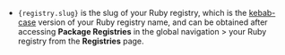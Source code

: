 - `{registry.slug}` is the slug of your Ruby registry, which is the [kebab-case](https://en.wikipedia.org/wiki/Letter_case#Kebab_case) version of your Ruby registry name, and can be obtained after accessing **Package Registries** in the global navigation > your Ruby registry from the **Registries** page.
